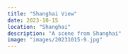 ```yaml
---
title: "Shanghai View"
date: 2023-10-15
location: "Shanghai"
description: "A scene from Shanghai"
image: "images/20231015-9.jpg"
---
```

